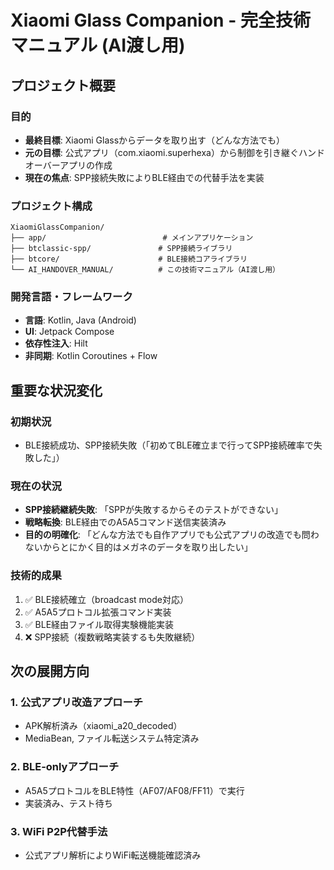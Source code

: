 # Xiaomi Glass Companion - 完全技術マニュアル (AI渡し用)

## プロジェクト概要

### 目的
- **最終目標**: Xiaomi Glassからデータを取り出す（どんな方法でも）
- **元の目標**: 公式アプリ（com.xiaomi.superhexa）から制御を引き継ぐハンドオーバーアプリの作成
- **現在の焦点**: SPP接続失敗によりBLE経由での代替手法を実装

### プロジェクト構成
```
XiaomiGlassCompanion/
├── app/                          # メインアプリケーション
├── btclassic-spp/               # SPP接続ライブラリ
├── btcore/                      # BLE接続コアライブラリ
└── AI_HANDOVER_MANUAL/          # この技術マニュアル（AI渡し用）
```

### 開発言語・フレームワーク
- **言語**: Kotlin, Java (Android)
- **UI**: Jetpack Compose
- **依存性注入**: Hilt
- **非同期**: Kotlin Coroutines + Flow

## 重要な状況変化

### 初期状況
- BLE接続成功、SPP接続失敗（「初めてBLE確立まで行ってSPP接続確率で失敗した」）

### 現在の状況  
- **SPP接続継続失敗**: 「SPPが失敗するからそのテストができない」
- **戦略転換**: BLE経由でのA5A5コマンド送信実装済み
- **目的の明確化**: 「どんな方法でも自作アプリでも公式アプリの改造でも問わないからとにかく目的はメガネのデータを取り出したい」

### 技術的成果
1. ✅ BLE接続確立（broadcast mode対応）
2. ✅ A5A5プロトコル拡張コマンド実装
3. ✅ BLE経由ファイル取得実験機能実装
4. ❌ SPP接続（複数戦略実装するも失敗継続）

## 次の展開方向

### 1. 公式アプリ改造アプローチ
- APK解析済み（xiaomi_a20_decoded）
- MediaBean, ファイル転送システム特定済み

### 2. BLE-onlyアプローチ
- A5A5プロトコルをBLE特性（AF07/AF08/FF11）で実行
- 実装済み、テスト待ち

### 3. WiFi P2P代替手法
- 公式アプリ解析によりWiFi転送機能確認済み